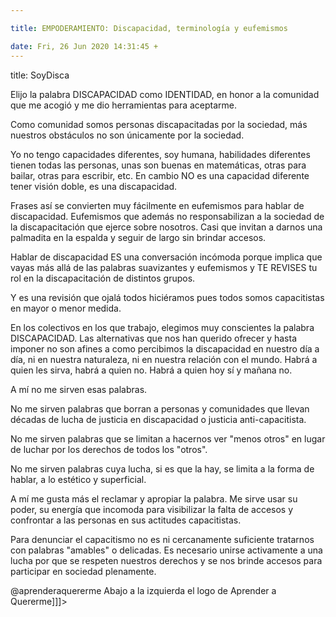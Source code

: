 ```yaml
---

title: EMPODERAMIENTO: Discapacidad, terminología y eufemismos

date: Fri, 26 Jun 2020 14:31:45 +
---
```


title: SoyDisca

Elijo la palabra DISCAPACIDAD como IDENTIDAD, en honor a la comunidad que me acogió y me dio herramientas para aceptarme.

Como comunidad somos personas discapacitadas por la sociedad, más nuestros obstáculos no son únicamente por la sociedad.

Yo no tengo capacidades diferentes, soy humana, habilidades diferentes tienen todas las personas, unas son buenas en matemáticas, otras para bailar, otras para escribir, etc. En cambio NO es una capacidad diferente tener visión doble, es una discapacidad.

Frases así se convierten muy fácilmente en eufemismos para hablar de discapacidad. Eufemismos que además no responsabilizan a la sociedad de la discapacitación que ejerce sobre nosotros. Casi que invitan a darnos una palmadita en la espalda y seguir de largo sin brindar accesos.

Hablar de discapacidad ES una conversación incómoda porque implica que vayas más allá de las palabras suavizantes y eufemismos y TE REVISES tu rol en la discapacitación de distintos grupos.

Y es una revisión que ojalá todos hiciéramos pues todos somos capacitistas en mayor o menor medida.

En los colectivos en los que trabajo, elegimos muy conscientes la palabra DISCAPACIDAD. Las alternativas que nos han querido ofrecer y hasta imponer no son afines a como percibimos la discapacidad en nuestro día a día, ni en nuestra naturaleza, ni en nuestra relación con el mundo. Habrá a quien les sirva, habrá a quien no. Habrá a quien hoy sí y mañana no.

A mí no me sirven esas palabras.

No me sirven palabras que borran a personas y comunidades que llevan décadas de lucha de justicia en discapacidad o justicia anti-capacitista.

No me sirven palabras que se limitan a hacernos ver "menos otros" en lugar de luchar por los derechos de todos los "otros".

No me sirven palabras cuya lucha, si es que la hay, se limita a la forma de hablar, a lo estético y superficial.

A mí me gusta más el reclamar y apropiar la palabra. Me sirve usar su poder, su energía que incomoda para visibilizar la falta de accesos y confrontar a las personas en sus actitudes capacitistas.

Para denunciar el capacitismo no es ni cercanamente suficiente tratarnos con palabras "amables" o delicadas. Es necesario unirse activamente a una lucha por que se respeten nuestros derechos y se nos brinde accesos para participar en sociedad plenamente.


@aprenderaquererme
Abajo a la izquierda el logo de Aprender a Quererme]]]>
